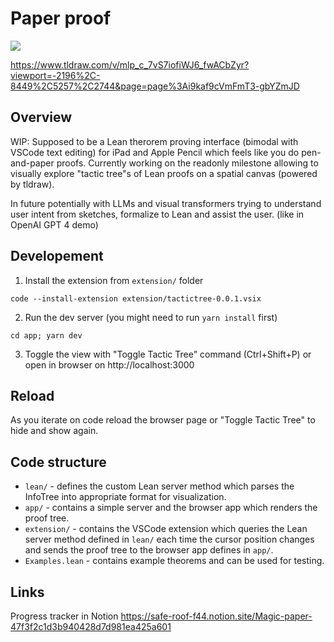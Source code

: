 # Paper proof

<div align="left">
  <a href="https://www.youtube.com/watch?v=FKni19OCqH0&ab_channel=AntonKovsharov">
      <img src="https://img.youtube.com/vi/FKni19OCqH0/0.jpg">
  </a>
</div>

https://www.tldraw.com/v/mlp_c_7vS7iofiWJ6_fwACbZyr?viewport=-2196%2C-8449%2C5257%2C2744&page=page%3Ai9kaf9cVmFmT3-gbYZmJD

## Overview

WIP: Supposed to be a Lean therorem proving interface (bimodal with VSCode text editing) for iPad and Apple Pencil which feels like you do pen-and-paper proofs.
Currently working on the readonly milestone allowing to visually explore "tactic tree"s of Lean proofs on a spatial canvas (powered by tldraw).

In future potentially with LLMs and visual transformers trying to understand user intent from sketches, formalize to Lean and assist the user. (like in OpenAI GPT 4 demo)

## Developement

1. Install the extension from `extension/` folder
```console
code --install-extension extension/tactictree-0.0.1.vsix
```

2. Run the dev server (you might need to run `yarn install` first)
```console
cd app; yarn dev
```

3. Toggle the view with "Toggle Tactic Tree" command (Ctrl+Shift+P) or open in browser on
http://localhost:3000

## Reload 

As you iterate on code reload the browser page
or "Toggle Tactic Tree" to hide and show again.

## Code structure

- `lean/` - defines the custom Lean server method which parses the InfoTree into appropriate format for visualization.
- `app/` - contains a simple server and the browser app which renders
the proof tree.
- `extension/` - contains the VSCode extension which queries the Lean server method defined in `lean/` each time the cursor position changes
and sends the proof tree to the browser app defines in `app/`.
- `Examples.lean` - contains example theorems and can be used for testing.

## Links

Progress tracker in Notion https://safe-roof-f44.notion.site/Magic-paper-47f3f2c1d3b940428d7d981ea425a601

